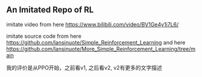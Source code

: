 ## An Imitated Repo of RL

imitate video from here https://www.bilibili.com/video/BV1Ge4y1i7L6/

imitate source code from here https://github.com/lansinuote/Simple_Reinforcement_Learning and here https://github.com/lansinuote/More_Simple_Reinforcement_Learning/tree/main 

我的评价是从PPO开始，之前看v1, 之后看v2, v2有更多的文字描述
